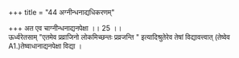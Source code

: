 +++
title = "44 अग्नीन्धनाद्यधिकरणम्"

+++
अत एव चाग्नीन्धनाद्यनपेक्षा ।। 25 ।।   
ऊर्ध्वरेतसाम् "एतमेव प्रव्राजिनो लोकमिच्छन्तः प्रव्रजन्ति " इत्यादिश्रुतेरेव तेषां विद्यावत्त्वात् (तेष्वेव A1.)तेष्वाधानाद्यनपेक्षा विद्या ।